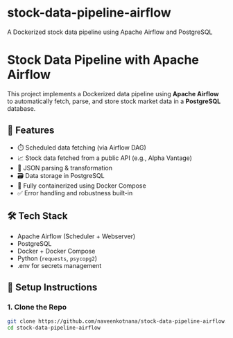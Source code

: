 # stock-data-pipeline-airflow
A Dockerized stock data pipeline using Apache Airflow and PostgreSQL
# Stock Data Pipeline with Apache Airflow

This project implements a Dockerized data pipeline using **Apache Airflow** to automatically fetch, parse, and store stock market data in a **PostgreSQL** database.

## 🚀 Features

- ⏱️ Scheduled data fetching (via Airflow DAG)
- 📈 Stock data fetched from a public API (e.g., Alpha Vantage)
- 🧩 JSON parsing & transformation
- 🗃️ Data storage in PostgreSQL
- 🐳 Fully containerized using Docker Compose
- ✅ Error handling and robustness built-in

## 🛠️ Tech Stack

- Apache Airflow (Scheduler + Webserver)
- PostgreSQL
- Docker + Docker Compose
- Python (`requests`, `psycopg2`)
- .env for secrets management

## 🔧 Setup Instructions

### 1. Clone the Repo

```bash
git clone https://github.com/naveenkotnana/stock-data-pipeline-airflow.git
cd stock-data-pipeline-airflow
